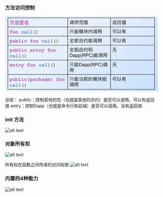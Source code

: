 
### 方法访问控制
![alt text](../images/02_baisc_01.png)

总结：
public：控制其他的包（也就是其他的合约）是否可以调用。可以有返回值
entry：控制Dapp（也就是命令行和前端）是否可以调用。没有返回值


### init 方法
![alt text](../images/02_baisc_02.png)

### 对象所有权
![alt text](../images/02_baisc_03.png)

所有权在函数之间传递的访问权限
![alt text](../images/02_baisc_04.png)


### 内置的4种能力
![alt text](../images/02_baisc_05.png)

